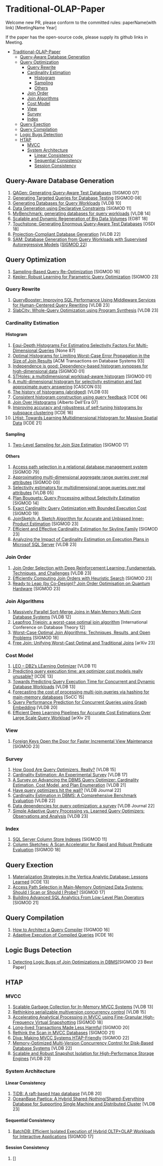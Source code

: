 # Traditional-OLAP-Paper
Welcome new PR, please conform to the committed rules:  paperName(with link) [MeetingName Year]

If the paper has the open-source code, please supply its github links in Meeting.

- [Traditional-OLAP-Paper](#traditional-olap-paper)
  - [Query-Aware Database Generation](#query-aware-database-generation)
  - [Query Optimization](#query-optimization)
    - [Query Rewrite](#query-rewrite)
    - [Cardinality Estimation](#cardinality-estimation)
      - [Histogram](#histogram)
      - [Sampling](#sampling)
      - [Others](#others)
    - [Join Order](#join-order)
    - [Join Algorithms](#join-algorithms)
    - [Cost Model](#cost-model)
    - [View](#view)
    - [Survey](#survey)
    - [Index](#index)
  - [Query Exection](#query-exection)
  - [Query Compilation](#query-compilation)
  - [Logic Bugs Detection](#logic-bugs-detection)
  - [HTAP](#htap)
    - [MVCC](#mvcc)
    - [System Architecture](#system-architecture)
      - [Linear Consistency](#linear-consistency)
      - [Sequential Consistency](#sequential-consistency)
      - [Session Consistency](#session-consistency)

## Query-Aware Database Generation
1.  [QAGen: Generating Query-Aware Test Databases](https://cs.uwaterloo.ca/~tozsu/publications/other/sigmod07-final.pdf) [SIGMOD 07]
2.  [Generating Targeted Queries for Database Testing](https://dl.acm.org/doi/pdf/10.1145/1376616.1376668) [SIGMOD 08]
3. [Generating Databases for Query Workloads](https://dl.acm.org/doi/pdf/10.14778/1920841.1920950) [VLDB 10]
4. [Data Generation using Declarative Constraints](https://dl.acm.org/doi/pdf/10.1145/1989323.1989395) [SIGMOD 11]
5. [MyBenchmark: generating databases for query workloads](https://link.springer.com/article/10.1007/s00778-014-0354-1) [VLDB 14]
6. [Scalable and Dynamic Regeneration of Big Data Volumes](https://openproceedings.org/2018/conf/edbt/paper-114.pdf) [EDBT 18]
7. [Touchstone: Generating Enormous Query-Aware Test Databases](https://www.usenix.org/system/files/conference/atc18/atc18-li-yuming.pdf) [OSDI 18]
8. [Projection-Compliant Database Generation](https://www.vldb.org/pvldb/vol15/p998-sanghi.pdf) [VLDB 22]
9.  [SAM: Database Generation from Query Workloads with Supervised Autoregressive Models](https://dl.acm.org/doi/pdf/10.1145/3514221.3526168) [[SIGMOD 22](https://github.com/Jamesyang2333/SAM)]

## Query Optimization
1. [Sampling-Based Query Re-Optimization](https://pages.cs.wisc.edu/~wentaowu/papers/sigmod16-reoptimization.pdf) [SIGMOD 16]
2. [Kepler: Robust Learning for Parametric Query Optimization](https://dl.acm.org/doi/pdf/10.1145/3588963) [SIGMOD 23]

### Query Rewrite
1. [QueryBooster: Improving SQL Performance Using Middleware
Services for Human-Centered Query Rewriting](https://www.vldb.org/pvldb/vol16/p2911-bai.pdf) [VLDB 23]
2. [SlabCity: Whole-Query Optimization using Program Synthesis](https://dl.acm.org/doi/pdf/10.14778/3611479.3611515) [VLDB 23]



### Cardinality Estimation
#### Histogram
1. [Equi-Depth Histograms For Estimating Selectivity Factors For Multi-Dimensional Queries](https://dl.acm.org/doi/pdf/10.1145/971701.50205) [None 87]
2. [Optimal Histograms for Limiting Worst-Case Error Propagation in the Size of Join Results](https://dl.acm.org/doi/pdf/10.1145/169725.169708) [ACM Transactions on Database Systems 93]
3. [Independence is good: Dependency-based histogram synopses for high-dimensional data](https://dl.acm.org/doi/pdf/10.1145/376284.375685) [SIGMOD 01]
4. [STHoles: a multidimensional workload-aware histogram](http://www.cs.columbia.edu/~gravano/Papers/2001/sigmod01b.pdf) [SIGMOD 01]
5. [A multi-dimensional histogram for selectivity estimation and fast approximate query answering](https://dl.acm.org/doi/pdf/10.5555/961322.961374) [CASCON 03]
6. [The history of histograms (abridged)](https://www.vldb.org/conf/2003/papers/S02P01.pdf) [VLDB 03]
7. [Consistent histogram construction using query feedback](https://citeseerx.ist.psu.edu/document?repid=rep1&type=pdf&doi=55708905fb9ecd1ffa2f41638410f672147ccdaa) [ICDE 06]
8. [Join Over Histograms](http://www.adellera.it/static_html/investigations/join_over_histograms/JoinOverHistograms.pdf) [Alberto Dell'Era 07]
9. [Improving accuracy and robustness of self-tuning histograms by subspace clustering](https://dbis.ipd.kit.edu/download/MineClusSTHoles_-_Minor_Revision.pdf) [ICDE 16]
10. [LHist: Towards Learning Multidimensional Histogram for Massive Spatial Data](https://ieeexplore.ieee.org/stamp/stamp.jsp?tp=&arnumber=9458896) [ICDE 21]
#### Sampling
1. [Two-Level Sampling for Join Size Estimation](https://15721.courses.cs.cmu.edu/spring2023/papers/18-costmodels/p759-chen.pdf) [SIGMOD 17]
#### Others
1. [Access path selection in a relational database management system](https://courses.cs.duke.edu/compsci516/cps216/spring03/papers/selinger-etal-1979.pdf) [SIGMOD 79]
2. [Approximating multi-dimensional aggregate range queries over real attributes](https://dl.acm.org/doi/pdf/10.1145/335191.335448) [SIGMOD 00]
3. [Selectivity estimators for multidimensional range queries over real attributes](https://cs.gmu.edu/~carlotta/publications/vldb090.pdf) [VLDB 05]
4.  [Plan Bouquets: Query Processing without Selectivity Estimation](https://dsl.cds.iisc.ac.in/~course/DBMS/papers/planBouquet.pdf) [SIGMOD 14]
5.  [Exact Cardinality Query Optimization with Bounded Execution Cost](https://dl.acm.org/doi/pdf/10.1145/3299869.3300087) [SIGMOD 19]
6.  [JoinSketch: A Sketch Algorithm for Accurate and Unbiased Inner-Product Estimation](https://yangtonghome.github.io/uploads/JoinSketch_2023.pdf) [SIGMOD 23]
7.  [Efficient and Effective Cardinality Estimation for Skyline Family](https://dl.acm.org/doi/abs/10.1145/3588958) [SIGMOD 23]
8.  [Analyzing the Impact of Cardinality Estimation on Execution Plans in Microsof SQL Server](https://www.vldb.org/pvldb/vol16/p2871-dutt.pdf) [VLDB 23]

### Join Order
1. [Join Order Selection with Deep Reinforcement Learning: Fundamentals, Techniques, and Challenges](https://www.vldb.org/pvldb/vol16/p3882-yan.pdf) [VLDB 23]
2. [Efficiently Computing Join Orders with Heuristic Search](https://dl.acm.org/doi/pdf/10.1145/3588927) [SIGMOD 23]
3. [Ready to Leap (by Co-Design)? Join Order Optimisation on Quantum Hardware](https://dl.acm.org/doi/pdf/10.1145/3588946) [SIGMOD 23]

### Join Algorithms
1. [Massively Parallel Sort-Merge Joins in Main Memory Multi-Core Database Systems](https://15721.courses.cs.cmu.edu/spring2023/papers/12-sortmergejoins/p1064-albutiu.pdf) [VLDB 12]
2. [Leapfrog Triejoin: a worst-case optimal join algorithm](https://arxiv.org/pdf/1210.0481.pdf) [International Conference on Database Theory 12]
3. [Worst-Case Optimal Join Algorithms: Techniques, Results, and Open Problems](https://arxiv.org/pdf/1803.09930.pdf) [SIGMOD 18]
4. [Free Join: Unifying Worst-Cast Optimal and Traditional Joins](https://arxiv.org/pdf/2301.10841.pdf) [arXiv 23]

### Cost Model
1. [LEO – DB2’s LEarning Optimizer](https://15721.courses.cs.cmu.edu/spring2023/papers/18-costmodels/stillger-vldb2001.pdf) [VLDB 11]
2. [Predicting query execution time: are optimizer cost models really unusable?](https://ieeexplore.ieee.org/stamp/stamp.jsp?tp=&arnumber=6544899) [ICDE 13]
3. [Towards Predicting Query Execution Time for Concurrent and Dynamic Database Workloads](https://pages.cs.wisc.edu/~wentaowu/papers/vldb13-prediction-cc.pdf) [VLDB 13]
4. [Forecasting the cost of processing multi-join queries via hashing for main-memory databases](https://arxiv.org/pdf/1507.03049.pdf) [SoCC 15]
5. [Query Performance Prediction for Concurrent Queries using Graph Embedding](http://www.vldb.org/pvldb/vol13/p1416-zhou.pdf) [VLDB 20]
6. [Efficient Deep Learning Pipelines for Accurate Cost Estimations Over Large Scale Query Workload](https://arxiv.org/pdf/2103.12465.pdf) [arXiv 21]


### View
1. [Foreign Keys Open the Door for Faster Incremental View Maintenance](https://dl.acm.org/doi/pdf/10.1145/3588720) [SIGMOD 23]

### Survey
1. [How Good Are Query Optimizers, Really?](https://www.vldb.org/pvldb/vol9/p204-leis.pdf) [VLDB 15]
2. [Cardinality Estimation: An Experimental Survey](https://www.vldb.org/pvldb/vol11/p499-harmouch.pdf) [VLDB 17]
3. [A Survey on Advancing the DBMS Query Optimizer: Cardinality Estimation, Cost Model, and Plan Enumeration](https://arxiv.org/pdf/2101.01507.pdf) [VLDB 21]
4. [Have query optimizers hit the wall?](https://link.springer.com/article/10.1007/s00778-021-00689-y) [VLDB Journal 22]
5. [Cardinality Estimation in DBMS: A Comprehensive Benchmark Evaluation](https://dl.acm.org/doi/pdf/10.14778/3503585.3503586) [VLDB 22]
6. [Data dependencies for query optimization: a survey](https://link.springer.com/article/10.1007/s00778-021-00676-3) [VLDB Journal 22]
7. [Simple Adaptive Query Processing vs. Learned Query Optimizers:
Observations and Analysis](https://www.vldb.org/pvldb/vol16/p2962-zhang.pdf) [VLDB 23]


### Index
1. [SQL Server Column Store Indexes](https://15721.courses.cs.cmu.edu/spring2023/papers/04-olapindexes/p1177-larson.pdf) [SIGMOD 11]
2. [Column Sketches: A Scan Accelerator for Rapid and Robust Predicate Evaluation](https://15721.courses.cs.cmu.edu/spring2023/papers/04-olapindexes/hentschel-sigmod18.pdf) [SIGMOD 18]

## Query Exection
1. [Materialization Strategies in the Vertica Analytic Database: Lessons Learned](https://15721.courses.cs.cmu.edu/spring2023/papers/06-execution/shrinivas-icde2013.pdf) [ICDE 13] 
2. [Access Path Selection in Main-Memory Optimized Data Systems: Should I Scan or Should I Probe?](https://15721.courses.cs.cmu.edu/spring2023/papers/06-execution/kester-sigmod17.pdf) [SIGMOD 17]
3. [Building Advanced SQL Analytics From Low-Level Plan Operators](https://db.in.tum.de/~kohn/papers/lolepops-sigmod21.pdf) [SIGMOD 21]

## Query Compilation
1. [How to Architect a Query Compiler](https://15721.courses.cs.cmu.edu/spring2023/papers/09-compilation/shaikhha-sigmod2016.pdf) [SIGMOD 16]
2. [Adaptive Execution of Compiled Queries](https://15721.courses.cs.cmu.edu/spring2023/papers/09-compilation/kohn-icde2018.pdf) [ICDE 18]

## Logic Bugs Detection

1. [Detecting Logic Bugs of Join Optimizations in DBMS](https://dl.acm.org/doi/pdf/10.1145/3588909)[SIGMOD 23 Best Paper]


## HTAP
### MVCC
1. [Scalable Garbage Collection for In-Memory MVCC Systems](https://users.cs.utah.edu/~pandey/courses/cs6530/fall22/papers/mvcc/p128-bottcher.pdf) [VLDB 13]
2. [Rethinking serializable multiversion concurrency control](https://browse.arxiv.org/pdf/1412.2324.pdf) [VLDB 15]
3. [Accelerating Analytical Processing in MVCC using Fine-Granular High-Frequency Virtual Snapshotting](https://bigdata.uni-saarland.de/publications/AnKer_SIGMOD2018.pdf) [SIGMOD 18]
4. [Long-lived Transactions Made Less Harmful](https://dl.acm.org/doi/pdf/10.1145/3318464.3389714) [SIGMOD 20]
5. [Rethink the Scan in MVCC Databases](https://dl.acm.org/doi/pdf/10.1145/3448016.3452783) [SIGMOD 21]
6. [Diva: Making MVCC Systems HTAP-Friendly](https://dl.acm.org/doi/pdf/10.1145/3514221.3526135) [SIGMOD 22]
7. [Memory-Optimized Multi-Version Concurrency Control for Disk-Based Database Systems](https://db.in.tum.de/~freitag/papers/p2797-freitag.pdf) [VLDB 22]
8. [Scalable and Robust Snapshot Isolation for High-Performance Storage Engines](https://www.vldb.org/pvldb/vol16/p1426-alhomssi.pdf) [VLDB 23]

### System Architecture
#### Linear Consistency
1. [TiDB: A raft-based htap database](https://www.vldb.org/pvldb/vol13/p3072-huang.pdf) [VLDB 20]
2. [OceanBase Paetica: A Hybrid Shared-Nothing/Shared-Everything Database for Supporting Single Machine and Distributed Cluster](https://dl.acm.org/doi/pdf/10.14778/3611540.3611560) [VLDB 23]


#### Sequential Consistency
1. [BatchDB: Efficient Isolated Execution of Hybrid OLTP+OLAP Workloads for Interactive Applications](https://db.in.tum.de/~giceva/papers/SIGMOD_batchdb.pdf?lang=de) [SIGMOD 17]


#### Session Consistency
1. []

